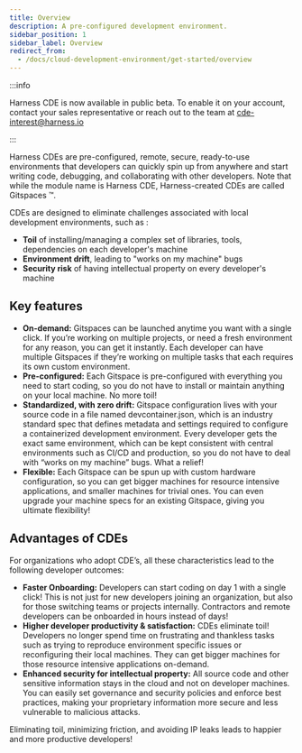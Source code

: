 ```yaml
---
title: Overview
description: A pre-configured development environment.
sidebar_position: 1
sidebar_label: Overview
redirect_from:
  - /docs/cloud-development-environment/get-started/overview
---
```


:::info

Harness CDE is now available in public beta. To enable it on your account, contact your sales representative or reach out to the team at cde-interest@harness.io 

:::

Harness CDEs are pre-configured, remote, secure, ready-to-use environments that developers can quickly spin up from anywhere and start writing code, debugging, and collaborating with other developers. Note that while the module name is Harness CDE, Harness-created CDEs are called Gitspaces :tm:.  

CDEs are designed to eliminate challenges associated with local development environments, such as :

* **Toil** of installing/managing a complex set of libraries, tools, dependencies on each developer's machine
* **Environment drift**, leading to "works on my machine" bugs 
* **Security risk** of having intellectual property on every developer's machine


## Key features

* **On-demand:** Gitspaces can be launched anytime you want with a single click. If you’re working on multiple projects, or need a fresh environment for any reason, you can get it instantly. Each developer can have multiple Gitspaces if they’re working on multiple tasks that each requires its own custom environment.
* **Pre-configured:** Each Gitspace is pre-configured with everything you need to start coding, so you do not have to install or maintain anything on your local machine. No more toil!
* **Standardized, with zero drift:** Gitspace configuration lives with your source code in a file named devcontainer.json, which is an industry standard spec that defines metadata and settings required to configure a containerized development environment. Every developer gets the exact same environment, which can be kept consistent with central environments such as CI/CD and production, so you do not have to deal with “works on my machine” bugs. What a relief!
* **Flexible:** Each Gitspace can be spun up with custom hardware configuration, so you can get bigger machines for resource intensive applications, and smaller machines for trivial ones. You can even upgrade your machine specs for an existing Gitspace, giving you ultimate flexibility!


## Advantages of CDEs

For organizations who adopt CDE’s, all these characteristics lead to the following developer outcomes:
* **Faster Onboarding:** Developers can start coding on day 1 with a single click! This is not just for new developers joining an organization, but also for those switching teams or projects internally. Contractors and remote developers can be onboarded in hours instead of days!
* **Higher developer productivity & satisfaction:** CDEs eliminate toil! Developers no longer spend time on frustrating  and thankless tasks such as trying to reproduce environment specific issues or reconfiguring their local machines. They can get bigger machines for those resource intensive applications on-demand. 
* **Enhanced security for intellectual property:** All source code and other sensitive information stays in the cloud and not on developer machines. You can easily set governance and security policies and enforce best practices, making your proprietary information more secure and less vulnerable to malicious attacks.

Eliminating toil, minimizing friction, and avoiding IP leaks leads to happier and more productive developers!
